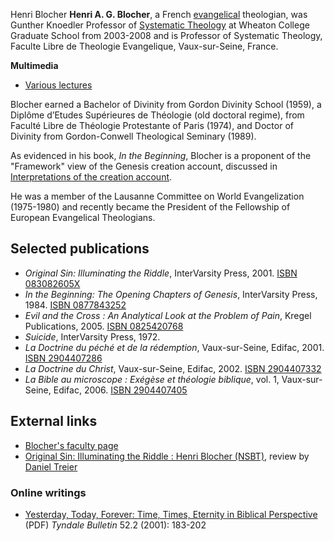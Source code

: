 Henri Blocher
**Henri A. G. Blocher**, a French
[evangelical](Evangelical "Evangelical") theologian, was Gunther
Knoedler Professor of
[Systematic Theology](Systematic_Theology "Systematic Theology") at
Wheaton College Graduate School from 2003-2008 and is Professor of
Systematic Theology, Faculte Libre de Theologie Evangelique,
Vaux-sur-Seine, France.

**Multimedia**

-   [Various lectures](http://www.euroleadershipresources.org/speaker.php?ID=76&Tab=Topics)

Blocher earned a Bachelor of Divinity from Gordon Divinity School
(1959), a Diplôme d’Etudes Supérieures de Théologie (old doctoral
regime), from Faculté Libre de Théologie Protestante of Paris
(1974), and Doctor of Divinity from Gordon-Conwell Theological
Seminary (1989).

As evidenced in his book, *In the Beginning*, Blocher is a
proponent of the "Framework" view of the Genesis creation account,
discussed in
[Interpretations of the creation account](Interpretations_of_the_creation_account "Interpretations of the creation account").

He was a member of the Lausanne Committee on World Evangelization
(1975-­1980) and recently became the President of the Fellowship of
European Evangelical Theologians.


## Selected publications

-   *Original Sin: Illuminating the Riddle*, InterVarsity Press,
    2001.
    [ISBN 083082605X](http://www.theopedia.com/Special:BookSources/083082605X)
-   *In the Beginning: The Opening Chapters of Genesis*,
    InterVarsity Press, 1984.
    [ISBN 0877843252](http://www.theopedia.com/Special:BookSources/0877843252)
-   *Evil and the Cross : An Analytical Look at the Problem of Pain*,
    Kregel Publications, 2005.
    [ISBN 0825420768](http://www.theopedia.com/Special:BookSources/0825420768)
-   *Suicide*, InterVarsity Press, 1972.
-   *La Doctrine du péché et de la rédemption*, Vaux-sur-Seine,
    Edifac, 2001.
    [ISBN 2904407286](http://www.theopedia.com/Special:BookSources/2904407286)
-   *La Doctrine du Christ*, Vaux-sur-Seine, Edifac, 2002.
    [ISBN 2904407332](http://www.theopedia.com/Special:BookSources/2904407332)
-   *La Bible au microscope : Exégèse et théologie biblique*, vol.
    1, Vaux-sur-Seine, Edifac, 2006.
    [ISBN 2904407405](http://www.theopedia.com/Special:BookSources/2904407405)

## External links

-   [Blocher's faculty page](http://www.wheaton.edu/Theology/Faculty/blocher/)
-   [Original Sin: Illuminating the Riddle : Henri Blocher (NSBT)](http://www.beginningwithmoses.org/library/osin.htm),
    review by [Daniel Treier](Daniel_Treier "Daniel Treier")

### Online writings

-   [Yesterday, Today, Forever: Time, Times, Eternity in Biblical Perspective](http://tyndalehouse.com/tynbul/library/TynBull_2001_52_2_02_Blocher_TimeEternity.pdf)
    (PDF) *Tyndale Bulletin* 52.2 (2001): 183-202



